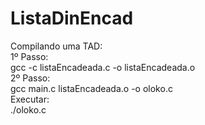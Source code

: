 # ListaDinEncad
Compilando uma TAD:<br>
1º Passo:<br>
gcc -c listaEncadeada.c -o listaEncadeada.o<br>
2º Passo:<br>
gcc main.c listaEncadeada.o -o oloko.c<br>
Executar:<br>
./oloko.c<br>
